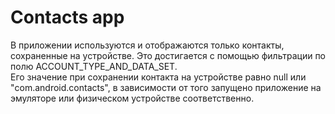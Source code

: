 # Contacts app

В приложении используются и отображаются только контакты, сохраненные на устройстве.
Это достигается с помощью фильтрации по полю ACCOUNT_TYPE_AND_DATA_SET. \
Его значение при сохранении контакта на устройстве равно null или "com.android.contacts",
в зависимости от того запущено приложение на эмуляторе или физическом устройстве соответственно.